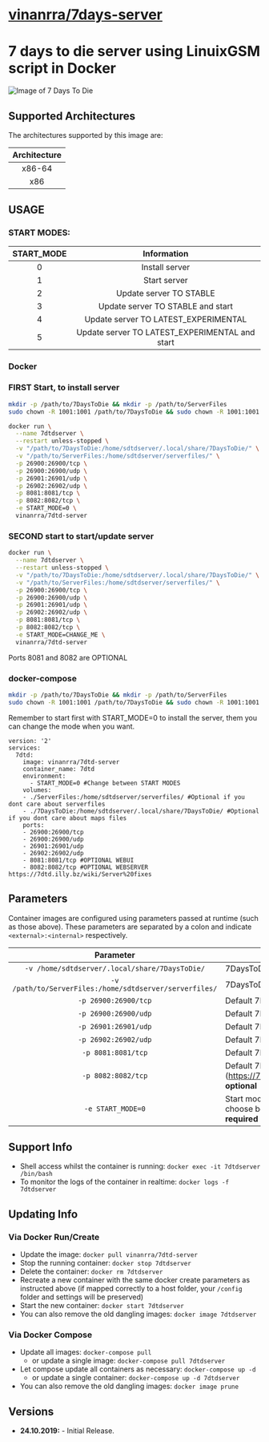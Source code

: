 # [vinanrra/7days-server](https://github.com/vinanrra/Docker-7DaysToDie)

# 7 days to die server using LinuixGSM script in Docker

![Image of 7 Days To Die](https://raw.githubusercontent.com/vinanrra/Docker-7DaysToDie/master/7dtd.png)

## Supported Architectures

The architectures supported by this image are:

| Architecture |
| :----: |
| x86-64 |
| x86 |

## USAGE

### START MODES:

| START_MODE | Information |
| :----: | :----: |
| 0 | Install server |
| 1 | Start server |
| 2 | Update server TO STABLE |
| 3 | Update server TO STABLE and start |
| 4 | Update server TO LATEST_EXPERIMENTAL |
| 5 | Update server TO LATEST_EXPERIMENTAL and start |

### Docker

### FIRST Start, to install server
```bash
mkdir -p /path/to/7DaysToDie && mkdir -p /path/to/ServerFiles
sudo chown -R 1001:1001 /path/to/7DaysToDie && sudo chown -R 1001:1001 /path/to/ServerFiles
```

```bash
docker run \
  --name 7dtdserver \
  --restart unless-stopped \
  -v "/path/to/7DaysToDie:/home/sdtdserver/.local/share/7DaysToDie/" \
  -v "/path/to/ServerFiles:/home/sdtdserver/serverfiles/" \
  -p 26900:26900/tcp \
  -p 26900:26900/udp \
  -p 26901:26901/udp \
  -p 26902:26902/udp \
  -p 8081:8081/tcp \
  -p 8082:8082/tcp \
  -e START_MODE=0 \
  vinanrra/7dtd-server
```

### SECOND start to start/update server

```bash
docker run \
  --name 7dtdserver \
  --restart unless-stopped \
  -v "/path/to/7DaysToDie:/home/sdtdserver/.local/share/7DaysToDie/" \
  -v "/path/to/ServerFiles:/home/sdtdserver/serverfiles/" \
  -p 26900:26900/tcp \
  -p 26900:26900/udp \
  -p 26901:26901/udp \
  -p 26902:26902/udp \
  -p 8081:8081/tcp \
  -p 8082:8082/tcp \
  -e START_MODE=CHANGE_ME \
  vinanrra/7dtd-server
```

Ports 8081 and 8082 are OPTIONAL

### docker-compose

```bash
mkdir -p /path/to/7DaysToDie && mkdir -p /path/to/ServerFiles
sudo chown -R 1001:1001 /path/to/7DaysToDie && sudo chown -R 1001:1001 /path/to/ServerFiles
```
Remember to start first with START_MODE=0 to install the server, them you can change the mode when you want.

```
version: '2'
services:
  7dtd:
    image: vinanrra/7dtd-server
    container_name: 7dtd
    environment:
      - START_MODE=0 #Change between START MODES
    volumes:
    - ./ServerFiles:/home/sdtdserver/serverfiles/ #Optional if you dont care about serverfiles
    - ./7DaysToDie:/home/sdtdserver/.local/share/7DaysToDie/ #Optional if you dont care about maps files
    ports:
    - 26900:26900/tcp
    - 26900:26900/udp
    - 26901:26901/udp
    - 26902:26902/udp
    - 8081:8081/tcp #OPTIONAL WEBUI
    - 8082:8082/tcp #OPTIONAL WEBSERVER https://7dtd.illy.bz/wiki/Server%20fixes
```

## Parameters

Container images are configured using parameters passed at runtime (such as those above). These parameters are separated by a colon and indicate `<external>:<internal>` respectively.

| Parameter | Function |
| :----: | --- |
| `-v /home/sdtdserver/.local/share/7DaysToDie/` | 7DaysToDie saves, where maps store. |
| `-v /path/to/ServerFiles:/home/sdtdserver/serverfiles/` | 7DaysToDie server config files. |
| `-p 26900:26900/tcp` | Default 7DaysToDie port **required** |
| `-p 26900:26900/udp` | Default 7DaysToDie port **required** |
| `-p 26901:26901/udp` | Default 7DaysToDie port **required** |
| `-p 26902:26902/udp` | Default 7DaysToDie port **required** |
| `-p 8081:8081/tcp` | Default 7DaysToDie port, webui **optional** |
| `-p 8082:8082/tcp` | Default 7DaysToDie port, webui (https://7dtd.illy.bz/wiki/Server%20fixes) **optional** |
| `-e START_MODE=0` | Start mode of the container, you can choose between 0-5 more info upper **required** |

## Support Info

* Shell access whilst the container is running: `docker exec -it 7dtdserver /bin/bash`
* To monitor the logs of the container in realtime: `docker logs -f 7dtdserver`

## Updating Info

### Via Docker Run/Create
* Update the image: `docker pull vinanrra/7dtd-server`
* Stop the running container: `docker stop 7dtdserver`
* Delete the container: `docker rm 7dtdserver`
* Recreate a new container with the same docker create parameters as instructed above (if mapped correctly to a host folder, your `/config` folder and settings will be preserved)
* Start the new container: `docker start 7dtdserver`
* You can also remove the old dangling images: `docker image 7dtdserver`

### Via Docker Compose
* Update all images: `docker-compose pull`
  * or update a single image: `docker-compose pull 7dtdserver`
* Let compose update all containers as necessary: `docker-compose up -d`
  * or update a single container: `docker-compose up -d 7dtdserver`
* You can also remove the old dangling images: `docker image prune`

## Versions

* **24.10.2019:** - Initial Release.
